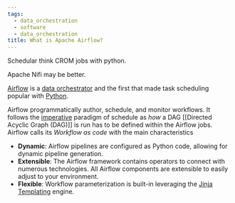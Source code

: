 ```yaml
---
tags:
  - data_orchestration
  - software
  - data_orchestration
title: What is Apache Airflow?
---
```


Schedular think CROM jobs with python.

Apache Nifi may be better.

[Airflow](https://airflow.apache.org/) is a [data orchestrator](term/data%20orchestrator.md) and the first that made task scheduling popular with [Python](term/python.md). 

Airflow programmatically author, schedule, and monitor workflows. It follows the [imperative](term/imperative.md) paradigm of schedule as *how* a DAG [[Directed Acyclic Graph (DAG)]] is run has to be defined within the Airflow jobs. Airflow calls its *Workflow as code* with the main characteristics
- **Dynamic**: Airflow pipelines are configured as Python code, allowing for dynamic pipeline generation.
- **Extensible**: The Airflow framework contains operators to connect with numerous technologies. All Airflow components are extensible to easily adjust to your environment.
- **Flexible**: Workflow parameterization is built-in leveraging the [Jinja Templating](term/jinja%20template.md) engine.
